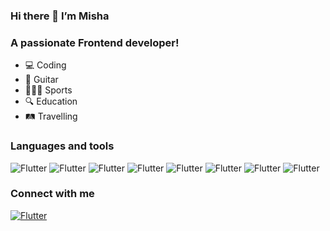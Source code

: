 ### Hi there 👋 I’m Misha


### A passionate Frontend developer!

- 💻 Coding 
- 🎸 Guitar
- 🏄🏼‍♂️ Sports
- 🔍 Education
- 🛤 Travelling

### Languages and tools
![Flutter](https://img.shields.io/badge/-javascript-090909?style=for-the-badge&logo=javascript)
![Flutter](https://img.shields.io/badge/-typescript-090909?style=for-the-badge&logo=typescript)
![Flutter](https://img.shields.io/badge/-react-090909?style=for-the-badge&logo=react)
![Flutter](https://img.shields.io/badge/-redux-090909?style=for-the-badge&logo=redux)
![Flutter](https://img.shields.io/badge/-mobx-090909?style=for-the-badge&logo=mobx)
![Flutter](https://img.shields.io/badge/-Graphql-090909?style=for-the-badge&logo=graphql)
![Flutter](https://img.shields.io/badge/-node.js-090909?style=for-the-badge&logo=node.js)
![Flutter](https://img.shields.io/badge/-mui-090909?style=for-the-badge&logo=mui)
### Connect with me

[![Flutter](https://img.shields.io/badge/-telegram-090909?style=for-the-badge&logo=Telegram)](https://t.me/MishanyaO)
